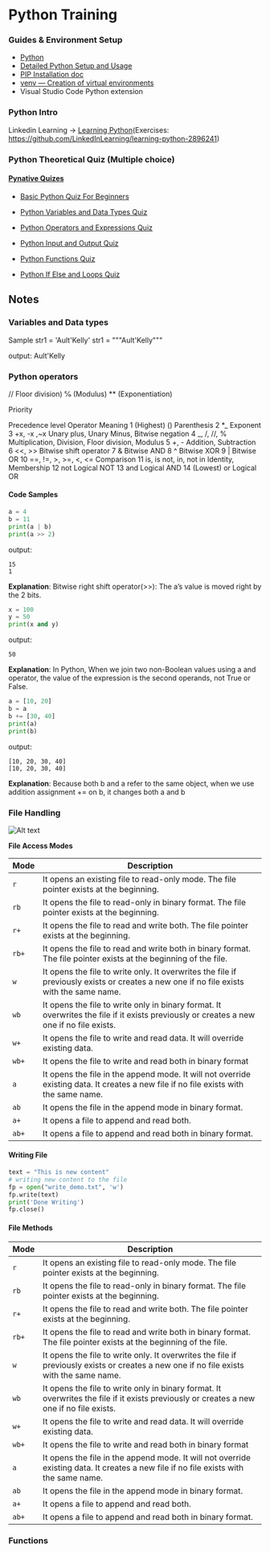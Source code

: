 # Python Training

### Guides & Environment Setup

- [Python](https://www.python.org/)
- [Detailed Python Setup and Usage](https://docs.python.org/3.10/using/index.html)
- [PIP Installation doc](https://pip.pypa.io/en/stable/installation/)
- [venv — Creation of virtual environments](https://docs.python.org/3/library/venv.html)
- Visual Studio Code Python extension

### Python Intro

Linkedin Learning -> [Learning Python](https://www.linkedin.com/learning/learning-python-14393370)(Exercises: https://github.com/LinkedInLearning/learning-python-2896241)

### Python Theoretical Quiz (Multiple choice)

#### [Pynative Quizes](https://pynative.com/python/quizzes/)

- [Basic Python Quiz For Beginners](https://pynative.com/basic-python-quiz-for-beginners/)

- [Python Variables and Data Types Quiz](https://pynative.com/python-variables-and-data-types-quiz/)
- [Python Operators and Expressions Quiz](https://pynative.com/python-operators-and-expression-quiz/)
- [Python Input and Output Quiz](https://pynative.com/python-input-and-output-quiz/)
- [Python Functions Quiz](https://pynative.com/python-functions-quiz/)
- [Python If Else and Loops Quiz](https://pynative.com/python-if-else-and-for-loop-quiz/)

## Notes

### Variables and Data types

Sample
str1 = 'Ault\'Kelly'
str1 = """Ault'Kelly"""

output:
Ault'Kelly

### Python operators

// Floor division)
℅ (Modulus)
\*\* (Exponentiation)

Priority

Precedence level Operator Meaning
1 (Highest) () Parenthesis
2 \*_ Exponent
3 +x, -x ,~x Unary plus, Unary Minus, Bitwise negation
4 _, /, //, % Multiplication, Division, Floor division, Modulus
5 +, - Addition, Subtraction
6 <<, >> Bitwise shift operator
7 & Bitwise AND
8 ^ Bitwise XOR
9 | Bitwise OR
10 ==, !=, >, >=, <, <= Comparison
11 is, is not, in, not in Identity, Membership
12 not Logical NOT
13 and Logical AND
14 (Lowest) or Logical OR

#### **Code Samples**

```python
a = 4
b = 11
print(a | b)
print(a >> 2)
```

output:

```text
15
1
```

**Explanation**:
Bitwise right shift operator(>>): The a’s value is moved right by the 2 bits.

```python
x = 100
y = 50
print(x and y)
```

output:

```text
50
```

**Explanation**:
In Python, When we join two non-Boolean values using a and operator, the value of the expression is the second operands, not True or False.

```python
a = [10, 20]
b = a
b += [30, 40]
print(a)
print(b)
```

output:

```text
[10, 20, 30, 40]
[10, 20, 30, 40]
```

**Explanation**:
Because both b and a refer to the same object, when we use addition assignment += on b, it changes both a and b

### **File Handling**

![Alt text](https://pynative.com/wp-content/uploads/2021/07/file_handling_in_python.png "Title")

**File Access Modes**

<table>
<thead>
<tr>
<th><strong>Mode</strong></th>
<th><strong>Description</strong></th>
</tr>
</thead>
<tbody>
<tr>
<td><code>r</code></td>
<td>It opens an existing file to read-only mode. The file pointer exists at the beginning.</td>
</tr>
<tr>
<td><code>rb</code></td>
<td>It opens the file to read-only in binary format. The file pointer exists at the beginning.</td>
</tr>
<tr>
<td><code>r+</code></td>
<td>It opens the file to read and write both. The file pointer exists at the beginning.</td>
</tr>
<tr>
<td><code>rb+</code></td>
<td>It opens the file to read and write both in binary format. The file pointer exists at the beginning of the file.</td>
</tr>
<tr>
<td><code>w</code></td>
<td>It opens the file to write only. It overwrites the file if previously exists or creates a new one if no file exists with the same name.</td>
</tr>
<tr>
<td><code>wb</code></td>
<td>It opens the file to write only in binary format. It overwrites the file if it exists previously or creates a new one if no file exists.</td>
</tr>
<tr>
<td><code>w+</code></td>
<td>It opens the file to write and read data. It will override existing data.</td>
</tr>
<tr>
<td><code>wb+</code></td>
<td>It opens the file to write and read both in binary format</td>
</tr>
<tr>
<td><code>a</code></td>
<td>It opens the file in the append mode. It will not override existing data. It creates a new file if no file exists with the same name.</td>
</tr>
<tr>
<td><code>ab</code></td>
<td>It opens the file in the append mode in binary format.</td>
</tr>
<tr>
<td><code>a+</code></td>
<td>It opens a file to append and read both.</td>
</tr>
<tr>
<td><code>ab+</code></td>
<td>It opens a file to append and read both in binary format.</td>
</tr>
</tbody>
</table>

#### **Writing File**

```python
text = "This is new content"
# writing new content to the file
fp = open("write_demo.txt", 'w')
fp.write(text)
print('Done Writing')
fp.close()
```

#### **File Methods**

<table>
<thead>
<tr>
<th><strong>Mode</strong></th>
<th><strong>Description</strong></th>
</tr>
</thead>
<tbody>
<tr>
<td><code>r</code></td>
<td>It opens an existing file to read-only mode. The file pointer exists at the beginning.</td>
</tr>
<tr>
<td><code>rb</code></td>
<td>It opens the file to read-only in binary format. The file pointer exists at the beginning.</td>
</tr>
<tr>
<td><code>r+</code></td>
<td>It opens the file to read and write both. The file pointer exists at the beginning.</td>
</tr>
<tr>
<td><code>rb+</code></td>
<td>It opens the file to read and write both in binary format. The file pointer exists at the beginning of the file.</td>
</tr>
<tr>
<td><code>w</code></td>
<td>It opens the file to write only. It overwrites the file if previously exists or creates a new one if no file exists with the same name.</td>
</tr>
<tr>
<td><code>wb</code></td>
<td>It opens the file to write only in binary format. It overwrites the file if it exists previously or creates a new one if no file exists.</td>
</tr>
<tr>
<td><code>w+</code></td>
<td>It opens the file to write and read data. It will override existing data.</td>
</tr>
<tr>
<td><code>wb+</code></td>
<td>It opens the file to write and read both in binary format</td>
</tr>
<tr>
<td><code>a</code></td>
<td>It opens the file in the append mode. It will not override existing data. It creates a new file if no file exists with the same name.</td>
</tr>
<tr>
<td><code>ab</code></td>
<td>It opens the file in the append mode in binary format.</td>
</tr>
<tr>
<td><code>a+</code></td>
<td>It opens a file to append and read both.</td>
</tr>
<tr>
<td><code>ab+</code></td>
<td>It opens a file to append and read both in binary format.</td>
</tr>
</tbody>
</table>

### **Functions**
